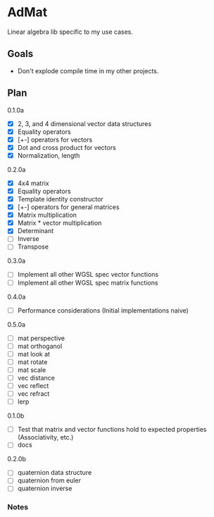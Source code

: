 # AdMat

Linear algebra lib specific to my use cases.

## Goals

- Don't explode compile time in my other projects.

## Plan

0.1.0a

- [x] 2, 3, and 4 dimensional vector data structures
- [x] Equality operators
- [x] [+-] operators for vectors
- [x] Dot and cross product for vectors
- [x] Normalization, length

0.2.0a

- [x] 4x4 matrix
- [x] Equality operators
- [x] Template identity constructor
- [x] [+-] operators for general matrices
- [x] Matrix multiplication
- [x] Matrix * vector multiplication
- [x] Determinant
- [ ] Inverse
- [ ] Transpose

0.3.0a

- [ ] Implement all other WGSL spec vector functions
- [ ] Implement all other WGSL spec matrix functions

0.4.0a

- [ ] Performance considerations (Initial implementations naive)

0.5.0a

- [ ] mat perspective
- [ ] mat orthoganol
- [ ] mat look at
- [ ] mat rotate
- [ ] mat scale
- [ ] vec distance
- [ ] vec reflect
- [ ] vec refract
- [ ] lerp

0.1.0b

- [ ] Test that matrix and vector functions hold to expected properties (Associativity, etc.)
- [ ] docs

0.2.0b

- [ ] quaternion data structure
- [ ] quaternion from euler
- [ ] quaternion inverse

### Notes


